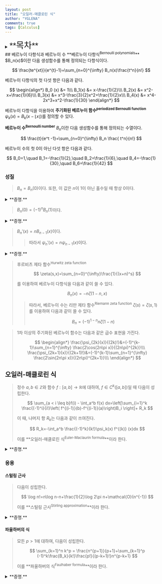 ```yaml
---
layout: post
title: "오일러-매클로린 식"
author: "YGLENA"
comments: true
tags: [Calculus]
---
```

<details><summary>
<span style="font-size:2em;font-family: Helvetica;">**목차**</span>
</summary>
* 목차
{:toc}
</details>
## 베르누이 다항식과 베르누이 수
**베르누이 다항식<sup>Bernoulli polynomials</sup>** $B_n(x)$이란 다음 생성함수를 통해 정의되는 다항식이다.

$$
\frac{te^{xt}}{e^{t}-1}=\sum_{n=0}^{\infty} B_n(x)\frac{t^n}{n!}
$$

베르누이 다항식의 첫 다섯 항은 다음과 같다.

$$
\begin{align*}
B_0 (x) &= 1\\\
B_1(x) &= x-\frac{1}{2}\\\
B_2(x) &= x^2-x+\frac{1}{6}\\\
B_3(x) &= x^3-\frac{3}{2}x^2+\frac{1}{2}x\\\
B_4(x) &= x^4-2x^3+x^2-\frac{1}{30}
\end{align*}
$$


베르누이 다항식을 이용하여 **주기화된 베르누이 함수<sup>periodized Bernoulli function</sup>** $\psi_k(x)=B_k(x-\lfloor x \rfloor )$를 정의할 수 있다. 

**베르누이 수<sup>Bernoulli number</sup>** $B_n$이란 다음 생성함수를 통해 정의되는 수열이다.

$$
\frac{t}{e^t -1}=\sum_{n=0}^{\infty} B_n \frac{ t^n}{n!}
$$

베르누이 수의 첫 0이 아닌 다섯 항은 다음과 같다.

$$
B_0=1,\quad B_1=-\frac{1}{2},\quad B_2=\frac{1}{6},\quad B_4=-\frac{1}{30},\quad B_6=\frac{1}{42}
$$

### 성질
> $B_n=B_n(0)$이다. 또한, 이 값은 $n$이 1이 아닌 홀수일 때 항상 $0$이다.
<details><summary>**증명.**
</summary>

베르누이 다항식의 생성함수에 $x=0$을 대입하면 베르누이 수의 생성함수를 얻는다. 베르누이 수의 생성함수에 대하여,

$$
\begin{align*}
\frac{x}{e^x -1}-\frac{-x}{e^{-x}-1}&=\frac{x(e^x+e^{-x}-2)}{(e^x-1)(e^{-x}-1)}\\\
&=-x
\end{align*}
$$

이므로, $n\neq 1$인 홀수일 때 $B_n$은 $0$이다. $\square$
</details>

> $B_n(0)=(-1)^n B_n(1)$이다.
<details><summary>**증명.**
</summary>

$B_n(1)$의 생성함수는 $\frac{te^t}{e^t-1}$이고, 따라서 $(-1)^n B_n(1)$의 생성함수는 $\frac{-te^{-t}}{e^{-t}-1}=\frac{-t}{1-e^t}$로 $B_n(0)$의 생성함수와 같다. $\square$
</details>

> $B_n'(x)=nB_{n-1}(x)$이다.
>> 따라서 $\psi_n'(x)=n\psi_{n-1}(x)$이다.
<details><summary>**증명.**
</summary>

$B_n'(x)$의 생성함수는 $\frac{t^2 e^{xt}}{e^t-1}$이고, 이는 다음과 같이 전개된다.

$$
\frac{t^2 e^{xt}}{e^t-1}=\sum_{n=0}^{\infty}B_n(x)\frac{t^{n+1}}{n!}=\sum_{n=1}^\infty nB_{n-1}(x)\frac{t^n}{n!}
$$

따라서 $B_n'(x)=nB_{n-1}(x)$이고, $B_0'(x)=0$이다. $\square$
</details>


>후르비츠 제타 함수<sup>Hurwitz zeta function</sup>
>
>$$
\zeta(s,x)=\sum_{n=0}^{\infty}\frac{1}{(x+n)^s}
>$$
>
>를 이용하여 베르누이 다항식을 다음과 같이 쓸 수 있다.
>
>$$
B_n(x)=-n\zeta (1-n, x)
>$$
>
>>따라서, 베르누이 수는 리만 제타 함수<sup>Riemann zeta function</sup> $\zeta(s)=\zeta(s,1)$ 를 이용하여 다음과 같이 쓸 수 있다.
>>
>>$$
B_{n}=(-1)^{1-n} n\zeta(1-n)
>>$$

>$1$차 이상의 주기화된 베르누이 함수는 다음과 같은 급수 표현을 가진다.
>
>$$
\begin{align*}
\frac{\psi_{2k}(x)}{(2k)!}&=(-1)^{k-1}\sum_{n=1}^{\infty} \frac{2\cos(2n\pi x)}{(2n\pi)^{2k}}\\\
\frac{\psi_{2k+1}(x)}{(2k+1)!}&=(-1)^{k-1}\sum_{n=1}^{\infty} \frac{2\sin(2n\pi x)}{(2n\pi)^{2k+1}}\\\
\end{align*}
>$$

## 오일러-매클로린 식
>정수 $a,b\in \mathbb{Z}$와 함수 $f:[ a,b ]\rightarrow \mathbb{R}$에 대하여,  $f\in C^k([a, b])$일 때 다음이 성립한다.
>
>$$
\sum_{a < i \leq b}f(i) - \int_a^b f(x) dx=\left[\sum_{i=1}^k \frac{(-1)^i}{i!}\left( f^{(i-1)}(b)-f^{(i-1)}(a)\right)B_i \right]+ R_k
>$$
>
>이 때, 나머지 항 $R_k$는 다음과 같이 쓰여진다.
>
>$$
R_k=-\int_a^b \frac{(-1)^k}{k!}\psi_k(x) f^{(k)} (x)dx
>$$
>
>이를 **오일러-매클로린 식<sup>Euler-Maclaurin formula</sup>**이라 한다.

<details><summary>**증명.**
</summary>

$k=1$이라 하자. 아벨의 부분합 공식<sup>Abel partial summation formula</sup>

$$
\sum_{i=m}^n (a_{k+1}-a_k)b_k = a_{n+1}b_{n+1}-a_m b_m -\sum_{k=m}^n a_{k+1}(b_{k+1}-b_k)
$$

를 이용하여 다음과 같이 쓸 수 있다.

$$
\begin{align*}
\sum_{a< n \leq b} f(n)&=(b-a-1) f(b)+f(a)-\sum_{a\leq n\leq b-1} (n-a-1)(f(n+1)-f(n))\\\
&=(b-a-1) f(b)+f(a)-\sum_{a\leq n\leq b-1} (n-a-1)\int_n^{n+1} f'(t)dt\\\
&=(b-a-1) f(b)+f(a)-\sum_{a\leq n\leq b-1} \int_n^{n+1} (\lfloor t\rfloor - a-1)f'(t)dt\\\
&= bf(b)-af(a)-\int_a^b (t-(t-\lfloor t\rfloor))f'(t)dt\\\
\end{align*}
$$

부분적분을 이용하여,

$$
\begin{align*}
\sum_{a< n \leq b} f(n)&= \int_a^b f(t) dt + \int_a^b(t-\lfloor t\rfloor )f'(t)dt\\\
&=\int_a^b f(t)dt + \int_a^b \psi(t) f'(t) dt +\frac{1}{2}(f(b)-f(a))\\\
&=\int_a^b f(t)dt + \frac{1}{2}(f(b)-f(a))+R_1
\end{align*}
$$

$k>1$의 경우, 귀납법을 사용한다. 귀납 가정에 의하여 다음을 알고 있다.

$$
R_{k-1}=-\int_a^b \frac{(-1)^{k-1}}{(k-1)!}\psi_{k-1}(x)f^{(k-1)}(x)dx
$$

이를 부분적분하면 다음을 얻는다.

$$
R_{k-1}=\frac{(-1)^{k}}{k!}\left.\psi_{k}(x) f^{(k-1)}(x)\right\rvert_a^b-\int_a^b \frac{(-1)^{k}}{k!}\psi_{k}(x) f^{(k)}(x)dx
$$

뒤의 항은 $R_k$이고, 앞의 항은

$$
\frac{(-1)^k}{k!}B_k \left(f^{(k-1)}(b)-f^{(k-1)}(a)\right)
$$

이며, 이는 $k$차 오일러-매클로린 급수 항이다. $\square$
</details>

### 응용
#### 스털링 근사
>다음이 성립한다.
>
>$$
\log n!=n\log n-n+\frac{1}{2}\log 2\pi n+\mathcal{O}(n^{-1})
>$$
>
>이를 **스털링 근사<sup>Stirling approximation</sup>**이라 한다.

<details><summary>**증명.**
</summary>

$f(x)=\log x$로 두고, $k=1, a=1, b=n\in \mathbb{N}$이라 두면,

$$
\log n!=\sum_{i=1}^n \log i = n\log n - n + 1 + \frac{\log n}{2}+\int_1^n \frac{\psi_1(t)}{t} dt
$$

여기서, 부분적분을 이용해

$$
\int_1^n \frac{\psi_1(t)}{t}dt=\left.\frac{\psi_2(t)}{2t}\right\rvert_1^n+\int_1^n \frac{\psi_2(t)}{2t^2}dt
$$

를 얻는다. $\psi_2(t)$의 급수 표현으로부터 $\lvert\psi_2(t)\rvert<\infty$임을 알 수 있고, 따라서 위의 적분값 또한 모든 $n$에 대하여 유한함을 알 수 있다. 그러므로 $\log n$차수까지 다음을 얻는다.

$$
\log n!=n\log n-n+\frac{1}{2}\log n+\mathcal{O}(1)
$$

조금 더 정확하게, 다음이 성립한다.

$$
\lim_{n\rightarrow \infty}\int_1^n \frac{\psi_1(t)}{t} dt + 1 = \log \sqrt{2\pi}
$$

따라서 다음을 얻는다.

$$
\log n!=n\log n-n+\frac{1}{2}\log 2\pi n+\mathcal{O}(n^{-1})
$$

$\square$

</details>

#### 파울하버의 식
>모든 $p>1$에 대하여, 다음이 성립한다.
>
>$$
\sum_{k=1}^n k^p = \frac{n^{p+1}}{p+1}+\sum_{k=1}^p (-1)^k\frac{B_k}{k!}\frac{p!}{(p-k+1)!}n^{p-k+1}
>$$
>
>이를 **파울하버의 식<sup>Faulhaber formula</sup>**이라 한다.

<details><summary>**증명.**
</summary> 

$f(x)=x^p$로 두고, $k=p$, $a=0$, $b=n\in \mathbb{N}$으로 두면,

$$
\sum_{k=1}^n k^p=\int_0^n x^p dx+\left[\sum_{i=1}^k \frac{(-1)^i}{i!}\frac{p!}{(p-i+1)!}n^{p-i+1} B_i\right]+R_k
$$

여기서,

$$
R_k=-\int_a^b \frac{(-1)^k}{k!}\psi_p(x)dx=0
$$

이고, 첫 항은 $\frac{n^{p+1}}{p+1}$이므로 준식이 성립한다. $\square$

</details>
